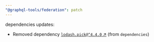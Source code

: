 ```yaml
---
"@graphql-tools/federation": patch
---
```

dependencies updates:
  - Removed dependency [`lodash.pick@^4.4.0` ↗︎](https://www.npmjs.com/package/lodash.pick/v/4.4.0) (from `dependencies`)
